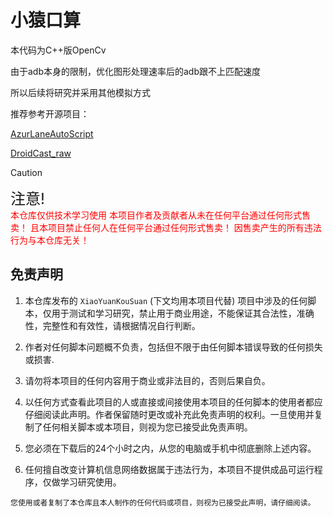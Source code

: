 # 小猿口算

本代码为C++版OpenCv

由于adb本身的限制，优化图形处理速率后的adb跟不上匹配速度

所以后续将研究并采用其他模拟方式

推荐参考开源项目：

[AzurLaneAutoScript](https://github.com/LmeSzinc/AzurLaneAutoScript)

[DroidCast_raw](https://github.com/Torther/DroidCast_raw)

> [!CAUTION]
>  
> <font size=5>注意!</font></br><font color=red>本仓库仅供技术学习使用
本项目作者及贡献者从未在任何平台通过任何形式售卖！ 且本项目禁止任何人在任何平台通过任何形式售卖！ 因售卖产生的所有违法行为与本仓库无关！</font>

## 免责声明

1. 本仓库发布的 `XiaoYuanKouSuan` (下文均用本项目代替) 项目中涉及的任何脚本，仅用于测试和学习研究，禁止用于商业用途，不能保证其合法性，准确性，完整性和有效性，请根据情况自行判断。

2. 作者对任何脚本问题概不负责，包括但不限于由任何脚本错误导致的任何损失或损害.

3. 请勿将本项目的任何内容用于商业或非法目的，否则后果自负。

4. 以任何方式查看此项目的人或直接或间接使用本项目的任何脚本的使用者都应仔细阅读此声明。作者保留随时更改或补充此免责声明的权利。一旦使用并复制了任何相关脚本或本项目，则视为您已接受此免责声明。

5. 您必须在下载后的24个小时之内，从您的电脑或手机中彻底删除上述内容。

6. 任何擅自改变计算机信息网络数据属于违法行为，本项目不提供成品可运行程序，仅做学习研究使用。

`您使用或者复制了本仓库且本人制作的任何代码或项目，则视为已接受此声明，请仔细阅读。`